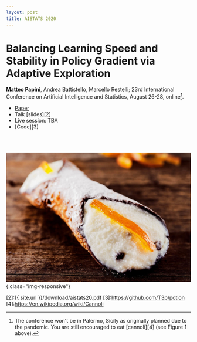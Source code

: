 ```yaml
---
layout: post
title: AISTATS 2020
---
```

# Balancing Learning Speed and Stability in Policy Gradient via Adaptive Exploration
**Matteo Papini**, Andrea Battistello, Marcello Restelli; 23rd International Conference on Artificial Intelligence and Statistics, August 26-28, online[^1].

* [Paper][1]
* Talk [slides][2]
* Live session: TBA
* [Code][3]

<br/><br/>

![image-title-here](../images/cannolo.jpg){:class="img-responsive"}

[^1]:The conference won't be in Palermo, Sicily as originally planned due to the pandemic. You are still encouraged to eat [cannoli][4] (see Figure 1 above).

[1]:http://proceedings.mlr.press/v108/papini20a.html
[2]:{{ site.url }}/download/aistats20.pdf
[3]:https://github.com/T3p/potion
[4]:https://en.wikipedia.org/wiki/Cannoli
